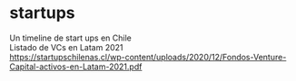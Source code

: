 # startups
Un timeline de start ups en Chile
<br>
Listado de VCs en Latam 2021
<br>
https://startupschilenas.cl/wp-content/uploads/2020/12/Fondos-Venture-Capital-activos-en-Latam-2021.pdf
